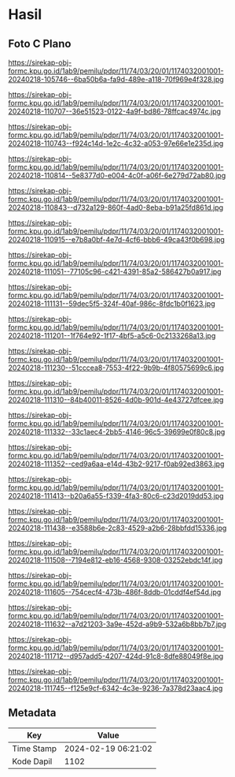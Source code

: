 # Hasil

## Foto C Plano

https://sirekap-obj-formc.kpu.go.id/1ab9/pemilu/pdpr/11/74/03/20/01/1174032001001-20240218-105746--6ba50b6a-fa9d-489e-a118-70f969e4f328.jpg

https://sirekap-obj-formc.kpu.go.id/1ab9/pemilu/pdpr/11/74/03/20/01/1174032001001-20240218-110707--36e51523-0122-4a9f-bd86-78ffcac4974c.jpg

https://sirekap-obj-formc.kpu.go.id/1ab9/pemilu/pdpr/11/74/03/20/01/1174032001001-20240218-110743--f924c14d-1e2c-4c32-a053-97e66e1e235d.jpg

https://sirekap-obj-formc.kpu.go.id/1ab9/pemilu/pdpr/11/74/03/20/01/1174032001001-20240218-110814--5e8377d0-e004-4c0f-a06f-6e279d72ab80.jpg

https://sirekap-obj-formc.kpu.go.id/1ab9/pemilu/pdpr/11/74/03/20/01/1174032001001-20240218-110843--d732a129-860f-4ad0-8eba-b91a25fd861d.jpg

https://sirekap-obj-formc.kpu.go.id/1ab9/pemilu/pdpr/11/74/03/20/01/1174032001001-20240218-110915--e7b8a0bf-4e7d-4cf6-bbb6-49ca43f0b698.jpg

https://sirekap-obj-formc.kpu.go.id/1ab9/pemilu/pdpr/11/74/03/20/01/1174032001001-20240218-111051--77105c96-c421-4391-85a2-586427b0a917.jpg

https://sirekap-obj-formc.kpu.go.id/1ab9/pemilu/pdpr/11/74/03/20/01/1174032001001-20240218-111131--59dec5f5-324f-40af-986c-8fdc1b0f1623.jpg

https://sirekap-obj-formc.kpu.go.id/1ab9/pemilu/pdpr/11/74/03/20/01/1174032001001-20240218-111201--1f764e92-1f17-4bf5-a5c6-0c2133268a13.jpg

https://sirekap-obj-formc.kpu.go.id/1ab9/pemilu/pdpr/11/74/03/20/01/1174032001001-20240218-111230--51cccea8-7553-4f22-9b9b-4f80575699c6.jpg

https://sirekap-obj-formc.kpu.go.id/1ab9/pemilu/pdpr/11/74/03/20/01/1174032001001-20240218-111310--84b40011-8526-4d0b-901d-4e43727dfcee.jpg

https://sirekap-obj-formc.kpu.go.id/1ab9/pemilu/pdpr/11/74/03/20/01/1174032001001-20240218-111332--33c1aec4-2bb5-4146-96c5-39699e0f80c8.jpg

https://sirekap-obj-formc.kpu.go.id/1ab9/pemilu/pdpr/11/74/03/20/01/1174032001001-20240218-111352--ced9a6aa-e14d-43b2-9217-f0ab92ed3863.jpg

https://sirekap-obj-formc.kpu.go.id/1ab9/pemilu/pdpr/11/74/03/20/01/1174032001001-20240218-111413--b20a6a55-f339-4fa3-80c6-c23d2019dd53.jpg

https://sirekap-obj-formc.kpu.go.id/1ab9/pemilu/pdpr/11/74/03/20/01/1174032001001-20240218-111438--e3588b6e-2c83-4529-a2b6-28bbfdd15336.jpg

https://sirekap-obj-formc.kpu.go.id/1ab9/pemilu/pdpr/11/74/03/20/01/1174032001001-20240218-111508--7194e812-eb16-4568-9308-03252ebdc14f.jpg

https://sirekap-obj-formc.kpu.go.id/1ab9/pemilu/pdpr/11/74/03/20/01/1174032001001-20240218-111605--754cecf4-473b-486f-8ddb-01cddf4ef54d.jpg

https://sirekap-obj-formc.kpu.go.id/1ab9/pemilu/pdpr/11/74/03/20/01/1174032001001-20240218-111632--a7d21203-3a9e-452d-a9b9-532a6b8bb7b7.jpg

https://sirekap-obj-formc.kpu.go.id/1ab9/pemilu/pdpr/11/74/03/20/01/1174032001001-20240218-111712--d957add5-4207-424d-91c8-8dfe88049f8e.jpg

https://sirekap-obj-formc.kpu.go.id/1ab9/pemilu/pdpr/11/74/03/20/01/1174032001001-20240218-111745--f125e9cf-6342-4c3e-9236-7a378d23aac4.jpg


## Metadata

| Key        | Value               |
| ---------- | ------------------- |
| Time Stamp | 2024-02-19 06:21:02 |
| Kode Dapil | 1102                |



